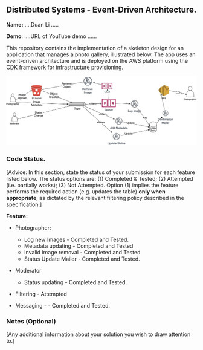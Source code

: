 ## Distributed Systems - Event-Driven Architecture.

__Name:__ ....Duan Li .....

__Demo__: ....URL of YouTube demo ......

This repository contains the implementation of a skeleton design for an application that manages a photo gallery, illustrated below. The app uses an event-driven architecture and is deployed on the AWS platform using the CDK framework for infrastructure provisioning.

![](./images/arch.png)

### Code Status.

[Advice: In this section, state the status of your submission for each feature listed below. The status options are: (1) Completed & Tested; (2) Attempted (i.e. partially works); (3) Not Attempted. Option (1) implies the feature performs the required action (e.g. updates the table) __only when appropriate__, as dictated by the relevant filtering policy described in the specification.]


__Feature:__
+ Photographer:
  + Log new Images - Completed and Tested.
  + Metadata updating - Completed and Tested
  + Invalid image removal - Completed and Tested
  + Status Update Mailer - Completed and Tested.

+ Moderator
  + Status updating - Completed and Tested.

+ Filtering - Attempted

+ Messaging - - Completed and Tested.

### Notes (Optional)

[Any additional information about your solution you wish to draw attention to.]
